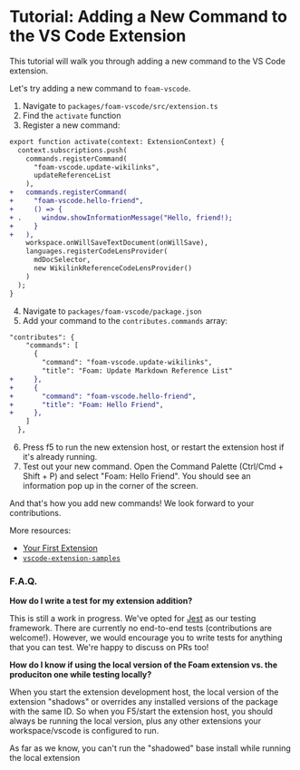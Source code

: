 # Tutorial: Adding a New Command to the VS Code Extension

This tutorial will walk you through adding a new command to the VS Code extension.

Let's try adding a new command to `foam-vscode`.
1. Navigate to `packages/foam-vscode/src/extension.ts`
2. Find the `activate` function
3. Register a new command:

```diff
export function activate(context: ExtensionContext) {
  context.subscriptions.push(
    commands.registerCommand(
      "foam-vscode.update-wikilinks",
      updateReferenceList
    ),
+   commands.registerCommand(
+     "foam-vscode.hello-friend",
+     () => {
+ .     window.showInformationMessage("Hello, friend!);
+     }
+   ),
    workspace.onWillSaveTextDocument(onWillSave),
    languages.registerCodeLensProvider(
      mdDocSelector,
      new WikilinkReferenceCodeLensProvider()
    )
  );
}

```
4. Navigate to `packages/foam-vscode/package.json`
5. Add your command to the `contributes.commands` array:

```diff
"contributes": {
    "commands": [
      {
        "command": "foam-vscode.update-wikilinks",
        "title": "Foam: Update Markdown Reference List"
+     },
+     {
+       "command": "foam-vscode.hello-friend",
+       "title": "Foam: Hello Friend",
+     },
    ]
  },
```
6. Press f5 to run the new extension host, or restart the extension host if it's already running.
7. Test out your new command. Open the Command Palette (Ctrl/Cmd + Shift + P) and select "Foam: Hello Friend". You should see an information pop up in the corner of the screen.

And that's how you add new commands! We look forward to your contributions.

More resources:
- [Your First Extension](https://code.visualstudio.com/api/get-started/your-first-extension)
- [`vscode-extension-samples`](https://github.com/microsoft/vscode-extension-samples)

### F.A.Q.

**How do I write a test for my extension addition?**

This is still a work in progress. We've opted for [Jest](https://jestjs.io/) as our testing framework. There are currently no end-to-end tests (contributions are welcome!). However, we would encourage you to write tests for anything that you can test. We're happy to discuss on PRs too!

**How do I know if using the local version of the Foam extension vs. the produciton one while testing locally?**

When you start the extension development host, the local version of the extension "shadows" or overrides any installed versions of the package with the same ID. So when you F5/start the extension host, you should always be running the local version, plus any other extensions your workspace/vscode is configured to run.

As far as we know, you can't run the "shadowed" base install while running the local extension
